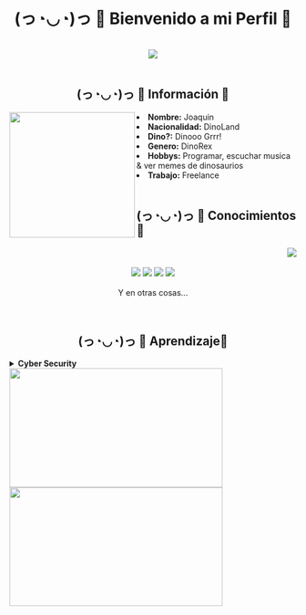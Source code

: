 <body>
<h1 align="center">(っ◔◡◔)っ 🦖 Bienvenido a mi Perfil 🦖</h1>
<br>
<div align="center">
<img src="https://media2.giphy.com/media/bjVK2LVApXz68/giphy.gif">
</div>
<br>
<div>
<h2 align="center">(っ◔◡◔)っ 🦖 Información 🦖</h2>
<span class="center">
<img src="https://i52.servimg.com/u/f52/12/98/31/84/69984110.png" weidht="220" height="220" align="left">
  </span>
<li>
<b>Nombre:</b> Joaquin</li>
<li>
<b>Nacionalidad:</b> DinoLand
</li>
<li>
<b>Dino?:</b> Dinooo Grrr!
</li>
<li>
<b>Genero:</b> DinoRex
</li>
<li>
<b>Hobbys:</b> Programar, escuchar musica & ver memes de dinosaurios
</li>
<li>
<b>Trabajo:</b> Freelance
</li>
<br>
<p>
</div>
<div>
<h2 align="left">            (っ◔◡◔)っ 🦖 Conocimientos🦖</h2>
<p>
<img src="https://i.pinimg.com/originals/cd/39/dc/cd39dce633d39af61d724ea72d758746.gif" align="right">
</div>
<div>
<p align="center">
  <br /><br />
  <img src="https://img.shields.io/badge/php8%20-%231572B6.svg?&style=for-the-badge&logo=php7&logoColor=white"/>
 <img src="https://img.shields.io/badge/node.js%20-%2343853D.svg?&style=for-the-badge&logo=node.js&logoColor=white"/> <img src="https://img.shields.io/badge/javascript%20-%23323330.svg?&style=for-the-badge&logo=javascript&logoColor=%23F7DF1E"/> <img src="https://img.shields.io/badge/git%20-%23F05033.svg?&style=for-the-badge&logo=git&logoColor=white"/> <br><br>
Y en otras cosas...
</p>
<br>
<center><h2>           (っ◔◡◔)っ 🦖 Aprendizaje🦖</h2></center>
<details>
<summary><b>Cyber Security</b></summary>
<a href="https://www.credly.com/badges/9676dec8-c333-4426-a4d6-bd5e29431225/public_url" target="_blank"><img height="175px" wiedth="175px" src="https://images.credly.com/size/340x340/images/114ee3e0-902b-45df-b9d0-2f72a16386a8/IT_Fund_for_Cyber_Specialist.png"/></a>
<a href="https://www.credly.com/badges/ad390542-2dcf-41e0-bddd-aa01f6ec217c/public_url" target="_blank"><img height="175px" wiedth="175px" src="https://images.credly.com/size/340x340/images/a850079a-75bb-41e1-adae-dedfabcf597c/Professional_Certificate_-_IBM_Cybersecurity_Analyst.png"/></a>
</details>
</div>
  <img src="https://gifsanimados.de/img-gifsanimados.de/d/dinosaurios/trex-saltando-a-la-comba.gif" align="center" width="373.5px" height="208.5px">
  <img src="https://giffiles.alphacoders.com/872/87250.gif" align="center" width="373.5px" height="208.5px">
<br>
<br>
</div>
</body>
